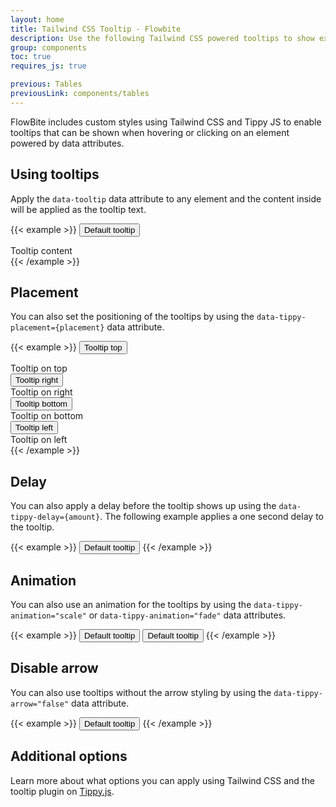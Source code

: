 ```yaml
---
layout: home
title: Tailwind CSS Tooltip - Flowbite
description: Use the following Tailwind CSS powered tooltips to show extra content when hovering or clicking on an element
group: components
toc: true
requires_js: true

previous: Tables
previousLink: components/tables
---
```


FlowBite includes custom styles using Tailwind CSS and Tippy JS to enable tooltips that can be shown when hovering or clicking on an element powered by data attributes.

## Using tooltips

Apply the `data-tooltip` data attribute to any element and the content inside will be applied as the tooltip text.

{{< example >}}
<button data-tooltip-target="tooltip-default" type="button" class="text-white bg-blue-700 hover:bg-blue-800 focus:ring-4 focus:ring-blue-300 font-medium rounded-lg text-sm px-5 py-2.5 text-center">Default tooltip</button>
<div id="tooltip-default" role="tooltip" class="tooltip z-10 inline-block bg-gray-900 font-medium shadow-sm text-white py-2 px-3 text-sm rounded-lg opacity-0 transition">
    Tooltip content
    <div class="tooltip-arrow" data-popper-arrow></div>
</div>
{{< /example >}}

## Placement

You can also set the positioning of the tooltips by using the `data-tippy-placement={placement}` data attribute.

{{< example >}}
<button data-tooltip-target="tooltip-top" data-tooltip-placement="top" type="button" class="text-white bg-blue-700 hover:bg-blue-800 focus:ring-4 focus:ring-blue-300 font-medium rounded-lg text-sm px-5 py-2.5 text-center">Tooltip top</button>
<div id="tooltip-top" role="tooltip" class="tooltip z-10 inline-block bg-gray-900 font-medium shadow-sm text-white py-2 px-3 text-sm rounded-lg opacity-0 transition">
    Tooltip on top
    <div class="tooltip-arrow" data-popper-arrow></div>
</div>
<button data-tooltip-target="tooltip-right" data-tooltip-placement="right" type="button" class="text-white bg-blue-700 hover:bg-blue-800 focus:ring-4 focus:ring-blue-300 font-medium rounded-lg text-sm px-5 py-2.5 text-center">Tooltip right</button>
<div id="tooltip-right" role="tooltip" class="tooltip z-10 inline-block bg-gray-900 font-medium shadow-sm text-white py-2 px-3 text-sm rounded-lg opacity-0 transition">
    Tooltip on right
    <div class="tooltip-arrow" data-popper-arrow></div>
</div>
<button data-tooltip-target="tooltip-bottom" data-tooltip-placement="bottom" type="button" class="text-white bg-blue-700 hover:bg-blue-800 focus:ring-4 focus:ring-blue-300 font-medium rounded-lg text-sm px-5 py-2.5 text-center">Tooltip bottom</button>
<div id="tooltip-bottom" role="tooltip" class="tooltip z-10 inline-block bg-gray-900 font-medium shadow-sm text-white py-2 px-3 text-sm rounded-lg opacity-0 transition">
    Tooltip on bottom
    <div class="tooltip-arrow" data-popper-arrow></div>
</div>
<button data-tooltip-target="tooltip-left" data-tooltip-placement="left" type="button" class="text-white bg-blue-700 hover:bg-blue-800 focus:ring-4 focus:ring-blue-300 font-medium rounded-lg text-sm px-5 py-2.5 text-center">Tooltip left</button>
<div id="tooltip-left" role="tooltip" class="tooltip z-10 inline-block bg-gray-900 font-medium shadow-sm text-white py-2 px-3 text-sm rounded-lg opacity-0 transition">
    Tooltip on left
    <div class="tooltip-arrow" data-popper-arrow></div>
</div>
{{< /example >}}

## Delay

You can also apply a delay before the tooltip shows up using the `data-tippy-delay={amount}`. The following example applies a one second delay to the tooltip.

{{< example >}}
<button data-tippy-content="Tooltip Content" data-tippy-delay="1000" type="button" class="text-white bg-blue-700 hover:bg-blue-800 focus:ring-4 focus:ring-blue-300 font-medium rounded-lg text-sm px-5 py-2.5 text-center">Default tooltip</button>
{{< /example >}}

## Animation

You can also use an animation for the tooltips by using the `data-tippy-animation="scale"` or `data-tippy-animation="fade"` data attributes.

{{< example >}}
<button data-tippy-content="Tooltip Content" data-tippy-animation="scale" type="button" class="text-white bg-blue-700 hover:bg-blue-800 focus:ring-4 focus:ring-blue-300 font-medium rounded-lg text-sm px-5 py-2.5 text-center">Default tooltip</button>
<button data-tippy-content="Tooltip Content" data-tippy-animation="fade" type="button" class="text-white bg-blue-700 hover:bg-blue-800 focus:ring-4 focus:ring-blue-300 font-medium rounded-lg text-sm px-5 py-2.5 text-center">Default tooltip</button>
{{< /example >}}

## Disable arrow

You can also use tooltips without the arrow styling by using the `data-tippy-arrow="false"` data attribute.

{{< example >}}
<button data-tippy-content="Tooltip Content" data-tippy-arrow="false" type="button" class="text-white bg-blue-700 hover:bg-blue-800 focus:ring-4 focus:ring-blue-300 font-medium rounded-lg text-sm px-5 py-2.5 text-center">Default tooltip</button>
{{< /example >}}

## Additional options

Learn more about what options you can apply using Tailwind CSS and the tooltip plugin on <a href="https://atomiks.github.io/tippyjs/v6/all-props/" target="_blank">Tippy.js</a>.